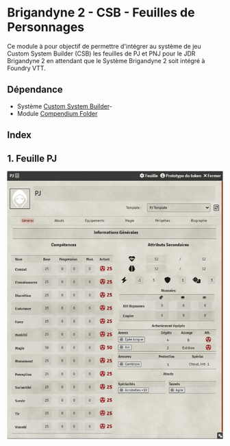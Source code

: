 # Brigandyne 2 - CSB - Feuilles de Personnages

Ce module à pour objectif de permettre d'intégrer au système de jeu Custom System Builder (CSB) les feuilles de PJ et PNJ pour le JDR Brigandyne 2 en attendant que le Système Brigandyne 2 soit intégré à Foundry VTT.

## Dépendance

- Système [Custom System Builder](https://gitlab.com/custom-system-builder/custom-system-builder/-/tree/main)-
- Module [Compendium Folder](https://github.com/earlSt1/vtt-compendium-folders)

## Index

## 1. Feuille PJ

![image](https://github.com/Nnayl/brigandyne2e-csb-sheets/blob/media/pj-sheet.jpg)